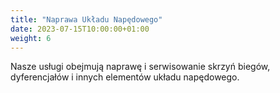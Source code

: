 ```yaml
---
title: "Naprawa Układu Napędowego"
date: 2023-07-15T10:00:00+01:00
weight: 6
---
```


Nasze usługi obejmują naprawę i serwisowanie skrzyń biegów, dyferencjałów i innych elementów układu napędowego.
